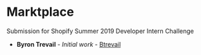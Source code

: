 # Marktplace

Submission for Shopify Summer 2019 Developer Intern Challenge

* **Byron Trevail** - *Initial work* - [Btrevail](https://github.com/BTrevail)
